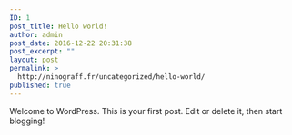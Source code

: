 ```yaml
---
ID: 1
post_title: Hello world!
author: admin
post_date: 2016-12-22 20:31:38
post_excerpt: ""
layout: post
permalink: >
  http://ninograff.fr/uncategorized/hello-world/
published: true
---
```

Welcome to WordPress. This is your first post. Edit or delete it, then start blogging!